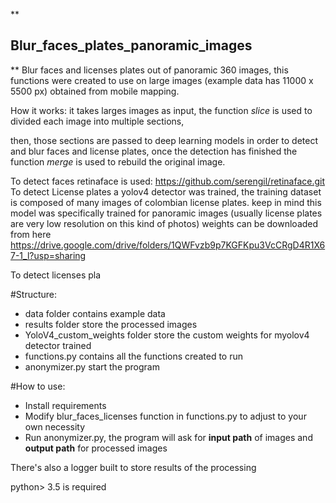 **

## Blur_faces_plates_panoramic_images

**
Blur faces and licenses plates out of panoramic 360 images, this functions were created to use on large images (example data has 11000 x 5500 px) obtained from mobile mapping.

How it works: it takes larges images as input, the function *slice* is used to divided each image into multiple sections,

then, those sections are passed to deep learning models in order to detect and blur faces and license plates, once the detection has finished the function *merge* is used to rebuild the original image.

To detect faces retinaface is used: https://github.com/serengil/retinaface.git
To detect License plates a yolov4 detector was trained, the training dataset is composed of many images of colombian license plates. keep in mind this model was specifically trained for panoramic images
(usually license plates are very low resolution on this kind of photos) weights can be downloaded from here https://drive.google.com/drive/folders/1QWFvzb9p7KGFKpu3VcCRgD4R1X67-1_l?usp=sharing

To detect licenses pla

 #Structure:

 - data folder contains example data
 - results folder store the processed images
 - YoloV4_custom_weights folder store the custom weights for myolov4 detector trained 
 - functions.py contains all the functions created to run
 - anonymizer.py start the program

 
#How to use:  

 - Install requirements
 - Modify blur_faces_licenses function in functions.py to adjust to your own necessity 
 - Run anonymizer.py, the program will ask for **input path** of images and **output path** for
   processed images

There's also a logger built to store results of the processing

python> 3.5 is required
